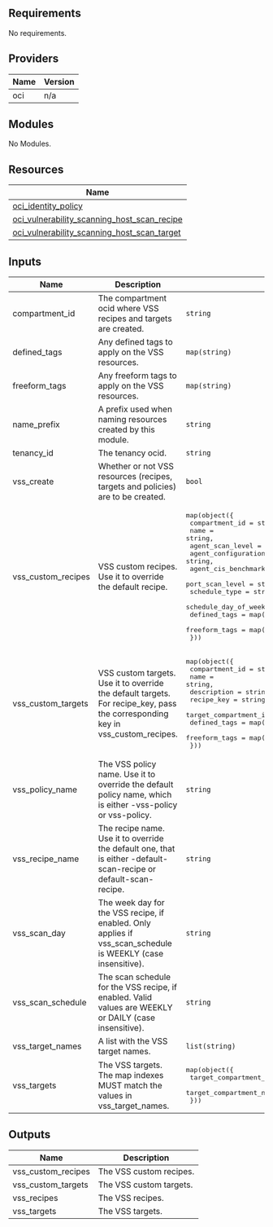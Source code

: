## Requirements

No requirements.

## Providers

| Name | Version |
|------|---------|
| oci | n/a |

## Modules

No Modules.

## Resources

| Name |
|------|
| [oci_identity_policy](https://registry.terraform.io/providers/oracle/oci/latest/docs/resources/identity_policy) |
| [oci_vulnerability_scanning_host_scan_recipe](https://registry.terraform.io/providers/oracle/oci/latest/docs/resources/vulnerability_scanning_host_scan_recipe) |
| [oci_vulnerability_scanning_host_scan_target](https://registry.terraform.io/providers/oracle/oci/latest/docs/resources/vulnerability_scanning_host_scan_target) |

## Inputs

| Name | Description | Type | Default | Required |
|------|-------------|------|---------|:--------:|
| compartment\_id | The compartment ocid where VSS recipes and targets are created. | `string` | n/a | yes |
| defined\_tags | Any defined tags to apply on the VSS resources. | `map(string)` | `{}` | no |
| freeform\_tags | Any freeform tags to apply on the VSS resources. | `map(string)` | `{}` | no |
| name\_prefix | A prefix used when naming resources created by this module. | `string` | `null` | no |
| tenancy\_id | The tenancy ocid. | `string` | n/a | yes |
| vss\_create | Whether or not VSS resources (recipes, targets and policies) are to be created. | `bool` | `true` | no |
| vss\_custom\_recipes | VSS custom recipes. Use it to override the default recipe. | <pre>map(object({<br>    compartment_id                          = string,<br>    name                                    = string,<br>    agent_scan_level                        = string,<br>    agent_configuration_vendor              = string,<br>    agent_cis_benchmark_settings_scan_level = string,<br>    port_scan_level                         = string,<br>    schedule_type                           = string,<br>    schedule_day_of_week                    = string,<br>    defined_tags                            = map(string),<br>    freeform_tags                           = map(string)<br>  }))</pre> | `{}` | no |
| vss\_custom\_targets | VSS custom targets. Use it to override the default targets. For recipe\_key, pass the corresponding key in vss\_custom\_recipes. | <pre>map(object({<br>    compartment_id        = string,<br>    name                  = string,<br>    description           = string,<br>    recipe_key            = string,<br>    target_compartment_id = string,<br>    defined_tags          = map(string),<br>    freeform_tags         = map(string)<br>  }))</pre> | `{}` | no |
| vss\_policy\_name | The VSS policy name. Use it to override the default policy name, which is either <name-prefix>-vss-policy or vss-policy. | `string` | `null` | no |
| vss\_recipe\_name | The recipe name. Use it to override the default one, that is either <name-prefix>-default-scan-recipe or default-scan-recipe. | `string` | `null` | no |
| vss\_scan\_day | The week day for the VSS recipe, if enabled. Only applies if vss\_scan\_schedule is WEEKLY (case insensitive). | `string` | `"SUNDAY"` | no |
| vss\_scan\_schedule | The scan schedule for the VSS recipe, if enabled. Valid values are WEEKLY or DAILY (case insensitive). | `string` | `"WEEKLY"` | no |
| vss\_target\_names | A list with the VSS target names. | `list(string)` | n/a | yes |
| vss\_targets | The VSS targets. The map indexes MUST match the values in vss\_target\_names. | <pre>map(object({<br>    target_compartment_id = string<br>    target_compartment_name = string<br>  }))</pre> | n/a | yes |

## Outputs

| Name | Description |
|------|-------------|
| vss\_custom\_recipes | The VSS custom recipes. |
| vss\_custom\_targets | The VSS custom targets. |
| vss\_recipes | The VSS recipes. |
| vss\_targets | The VSS targets. |

